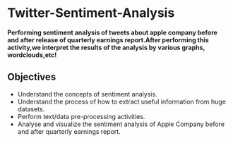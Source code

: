 # Twitter-Sentiment-Analysis

**Performing sentiment analysis of tweets about apple company before and after release of quarterly earnings report.After performing this activity,we interpret the results of the analysis by various graphs, wordclouds,etc!**

## Objectives
- Understand the concepts of sentiment analysis.
- Understand the process of how to extract useful information from huge datasets.
- Perform text/data pre-processing activities.
- Analyse and visualize the sentiment analysis of Apple Company before and after quarterly earnings report.

